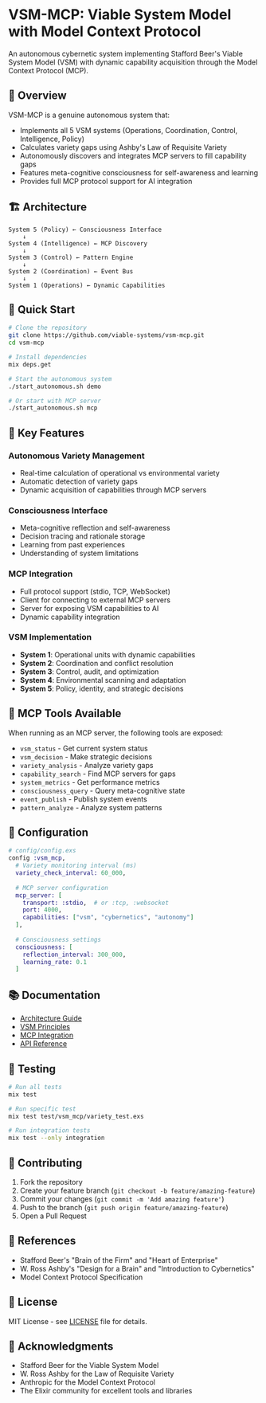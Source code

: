 # VSM-MCP: Viable System Model with Model Context Protocol

An autonomous cybernetic system implementing Stafford Beer's Viable System Model (VSM) with dynamic capability acquisition through the Model Context Protocol (MCP).

## 🎯 Overview

VSM-MCP is a genuine autonomous system that:
- Implements all 5 VSM systems (Operations, Coordination, Control, Intelligence, Policy)
- Calculates variety gaps using Ashby's Law of Requisite Variety
- Autonomously discovers and integrates MCP servers to fill capability gaps
- Features meta-cognitive consciousness for self-awareness and learning
- Provides full MCP protocol support for AI integration

## 🏗️ Architecture

```
System 5 (Policy) ← Consciousness Interface
    ↓
System 4 (Intelligence) ← MCP Discovery
    ↓
System 3 (Control) ← Pattern Engine
    ↓
System 2 (Coordination) ← Event Bus
    ↓
System 1 (Operations) ← Dynamic Capabilities
```

## 🚀 Quick Start

```bash
# Clone the repository
git clone https://github.com/viable-systems/vsm-mcp.git
cd vsm-mcp

# Install dependencies
mix deps.get

# Start the autonomous system
./start_autonomous.sh demo

# Or start with MCP server
./start_autonomous.sh mcp
```

## 🧠 Key Features

### Autonomous Variety Management
- Real-time calculation of operational vs environmental variety
- Automatic detection of variety gaps
- Dynamic acquisition of capabilities through MCP servers

### Consciousness Interface
- Meta-cognitive reflection and self-awareness
- Decision tracing and rationale storage
- Learning from past experiences
- Understanding of system limitations

### MCP Integration
- Full protocol support (stdio, TCP, WebSocket)
- Client for connecting to external MCP servers
- Server for exposing VSM capabilities to AI
- Dynamic capability integration

### VSM Implementation
- **System 1**: Operational units with dynamic capabilities
- **System 2**: Coordination and conflict resolution
- **System 3**: Control, audit, and optimization
- **System 4**: Environmental scanning and adaptation
- **System 5**: Policy, identity, and strategic decisions

## 📡 MCP Tools Available

When running as an MCP server, the following tools are exposed:

- `vsm_status` - Get current system status
- `vsm_decision` - Make strategic decisions
- `variety_analysis` - Analyze variety gaps
- `capability_search` - Find MCP servers for gaps
- `system_metrics` - Get performance metrics
- `consciousness_query` - Query meta-cognitive state
- `event_publish` - Publish system events
- `pattern_analyze` - Analyze system patterns

## 🔧 Configuration

```elixir
# config/config.exs
config :vsm_mcp,
  # Variety monitoring interval (ms)
  variety_check_interval: 60_000,
  
  # MCP server configuration
  mcp_server: [
    transport: :stdio,  # or :tcp, :websocket
    port: 4000,
    capabilities: ["vsm", "cybernetics", "autonomy"]
  ],
  
  # Consciousness settings
  consciousness: [
    reflection_interval: 300_000,
    learning_rate: 0.1
  ]
```

## 📚 Documentation

- [Architecture Guide](docs/ARCHITECTURE.md)
- [VSM Principles](docs/VSM_PRINCIPLES.md)
- [MCP Integration](docs/MCP_INTEGRATION.md)
- [API Reference](docs/API.md)

## 🧪 Testing

```bash
# Run all tests
mix test

# Run specific test
mix test test/vsm_mcp/variety_test.exs

# Run integration tests
mix test --only integration
```

## 🤝 Contributing

1. Fork the repository
2. Create your feature branch (`git checkout -b feature/amazing-feature`)
3. Commit your changes (`git commit -m 'Add amazing feature'`)
4. Push to the branch (`git push origin feature/amazing-feature`)
5. Open a Pull Request

## 📖 References

- Stafford Beer's "Brain of the Firm" and "Heart of Enterprise"
- W. Ross Ashby's "Design for a Brain" and "Introduction to Cybernetics"
- Model Context Protocol Specification

## 📄 License

MIT License - see [LICENSE](LICENSE) file for details.

## 🙏 Acknowledgments

- Stafford Beer for the Viable System Model
- W. Ross Ashby for the Law of Requisite Variety
- Anthropic for the Model Context Protocol
- The Elixir community for excellent tools and libraries